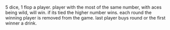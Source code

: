 5 dice, 1 flop a player. player with the most of the same number, with aces being wild, will win. if its tied the higher number wins. each round the winning player is removed from the game. last player buys round or the first winner a drink.